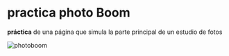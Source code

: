 # practica photo Boom

**práctica** de una página que simula la parte principal de un estudio de fotos


![photoboom](https://media.giphy.com/media/5nvKaIxQHWgcAZqGa5/giphy.gif)
